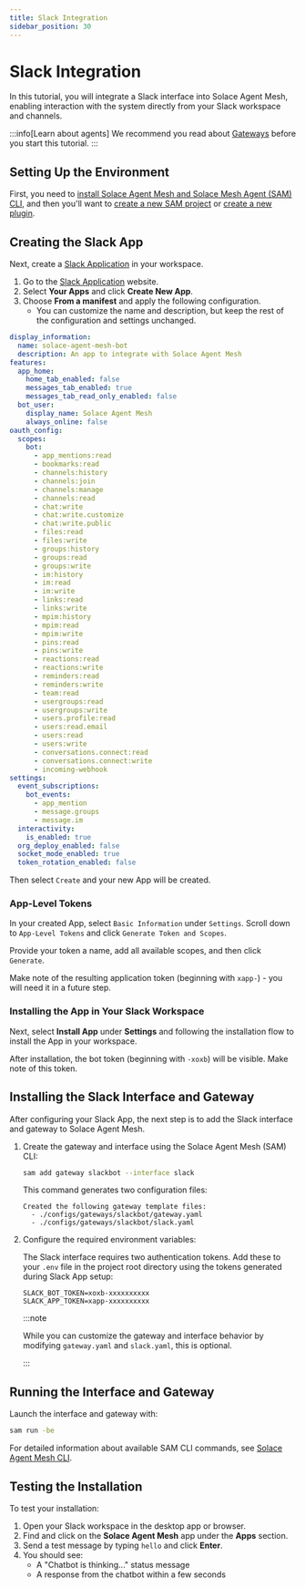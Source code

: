 ```yaml
---
title: Slack Integration
sidebar_position: 30
---
```


# Slack Integration

In this tutorial, you will integrate a Slack interface into Solace Agent Mesh, enabling interaction with the system directly from your Slack workspace and channels.

:::info[Learn about agents]
We recommend you read about [Gateways](../concepts/gateways.md) before you start this tutorial.
:::

## Setting Up the Environment

First, you need to [install Solace Agent Mesh and Solace Mesh Agent (SAM) CLI](../getting-started/installation.md), and then you'll want to [create a new SAM project](../getting-started/quick-start.md) or [create a new plugin](../concepts/plugins/create-plugin.md).

## Creating the Slack App

Next, create a [Slack Application](https://api.slack.com/apps) in your workspace.

1. Go to the [Slack Application](https://api.slack.com/apps) website.
2. Select **Your Apps** and click **Create New App**.
3. Choose **From a manifest** and apply the following configuration.  
   - You can customize the name and description, but keep the rest of the configuration and settings unchanged.

```yaml
display_information:
  name: solace-agent-mesh-bot
  description: An app to integrate with Solace Agent Mesh
features:
  app_home:
    home_tab_enabled: false
    messages_tab_enabled: true
    messages_tab_read_only_enabled: false
  bot_user:
    display_name: Solace Agent Mesh
    always_online: false
oauth_config:
  scopes:
    bot:
      - app_mentions:read
      - bookmarks:read
      - channels:history
      - channels:join
      - channels:manage
      - channels:read
      - chat:write
      - chat:write.customize
      - chat:write.public
      - files:read
      - files:write
      - groups:history
      - groups:read
      - groups:write
      - im:history
      - im:read
      - im:write
      - links:read
      - links:write
      - mpim:history
      - mpim:read
      - mpim:write
      - pins:read
      - pins:write
      - reactions:read
      - reactions:write
      - reminders:read
      - reminders:write
      - team:read
      - usergroups:read
      - usergroups:write
      - users.profile:read
      - users:read.email
      - users:read
      - users:write
      - conversations.connect:read
      - conversations.connect:write
      - incoming-webhook
settings:
  event_subscriptions:
    bot_events:
      - app_mention
      - message.groups
      - message.im
  interactivity:
    is_enabled: true
  org_deploy_enabled: false
  socket_mode_enabled: true
  token_rotation_enabled: false
  ```

Then select `Create` and your new App will be created.

### App-Level Tokens

In your created App, select `Basic Information` under `Settings`. Scroll down to `App-Level Tokens` and click `Generate Token and Scopes`.

Provide your token a name, add all available scopes, and then click `Generate`.

Make note of the resulting application token (beginning with `xapp-`) - you will need it in a future step.

### Installing the App in Your Slack Workspace

Next, select **Install App** under **Settings** and following the installation flow to install the App in your workspace.

After installation, the bot token (beginning with `-xoxb`) will be visible. Make note of this token.

## Installing the Slack Interface and Gateway

After configuring your Slack App, the next step is to add the Slack interface and gateway to Solace Agent Mesh.

1. Create the gateway and interface using the Solace Agent Mesh (SAM) CLI:

   ```sh
   sam add gateway slackbot --interface slack
   ```

   This command generates two configuration files:

   ```plain
   Created the following gateway template files:
     - ./configs/gateways/slackbot/gateway.yaml
     - ./configs/gateways/slackbot/slack.yaml
   ```

2. Configure the required environment variables:

   The Slack interface requires two authentication tokens. Add these to your `.env` file in the project root directory using the tokens generated during Slack App setup:

   ```env
   SLACK_BOT_TOKEN=xoxb-xxxxxxxxxx
   SLACK_APP_TOKEN=xapp-xxxxxxxxxx
   ```

   :::note

   While you can customize the gateway and interface behavior by modifying `gateway.yaml` and `slack.yaml`, this is optional.

   :::

## Running the Interface and Gateway

Launch the interface and gateway with:

```sh
sam run -be
```

For detailed information about available SAM CLI commands, see [Solace Agent Mesh CLI](../concepts/cli.md).

## Testing the Installation

To test your installation:

1. Open your Slack workspace in the desktop app or browser.
2. Find and click on the **Solace Agent Mesh** app under the **Apps** section.
3. Send a test message by typing `hello` and click **Enter**.
4. You should see:
   - A "Chatbot is thinking..." status message
   - A response from the chatbot within a few seconds

